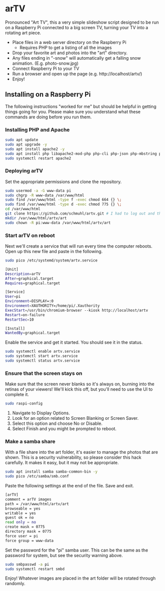 # arTV
Pronounced "Art TV", this a very simple slideshow script designed to be run on a Raspberry Pi connected to a big screen TV, turning your TV into a rotating art piece.

- Place files in a web server directory on the Raspberry Pi
  - Requires PHP to get a listing of all the images
- Drop your favorite art and photos into the "art" directory.
 - Any files ending in "-snow" will automatically get a falling snow animation. (E.g. photo-snow.jpg)
- Connect Raspberry Pi to your TV
- Run a browser and open up the page (e.g. http://localhost/artv/)
- Enjoy!


## Installing on a Raspberry Pi
The following instructions "worked for me" but should be helpful in getting things going for you. Please make sure you understand what these commands are doing before you run them.

### Installing PHP and Apache
```bash
sudo apt update
sudo apt upgrade -y
sudo apt install apache2 -y
sudo apt install php libapache2-mod-php php-cli php-json php-mbstring php-curl -y
sudo systemctl restart apache2
```

### Deploying arTV
Set the appropriate permissions and clone the repository.
```bash
sudo usermod -a -G www-data pi
sudo chgrp -R www-data /var/www/html
sudo find /var/www/html -type f -exec chmod 664 {} \;
sudo find /var/www/html -type d -exec chmod 775 {} \;
cd /var/www/html
git clone https://github.com/schmuhl/artv.git # I had to log out and then log back in before I had the group access for this to work?
mkdir /var/www/html/artv/art
sudo chown -R pi:www-data /var/www/html/artv/art
```


### Start arTV on reboot
Next we'll create a service that will run every time the computer reboots. Open up this new file and paste in the following.
```bash
sudo pico /etc/systemd/system/artv.service
```

```bash
[Unit]
Description=arTV
After=graphical.target
Requires=graphical.target

[Service]
User=pi
Environment=DISPLAY=:0
Environment=XAUTHORITY=/home/pi/.Xauthority
ExecStart=/usr/bin/chromium-browser --kiosk http://localhost/artv
Restart=on-failure
RestartSec=10

[Install]
WantedBy=graphical.target
```

Enable the service and get it started. You should see it in the status.
```bash
sudo systemctl enable artv.service
sudo systemctl start artv.service
sudo systemctl status artv.service
```


### Ensure that the screen stays on
Make sure that the screen never blanks so it's always on, burning into the retinas of your viewers! We'll kick this off, but you'll need to use the UI to complete it.
```bash
sudo raspi-config
```
1. Navigate to Display Options.
2. Look for an option related to Screen Blanking or Screen Saver.
3. Select this option and choose No or Disable.
4. Select Finish and you might be prompted to reboot.


### Make a samba share
With a file share into the art folder, it's easier to manage the photos that are shown. This is a security vulnerability, so please consider this hack carefully. It makes it easy, but it may not be appropriate.

```bash
sudo apt install samba samba-common-bin -y
sudo pico /etc/samba/smb.conf
```

Paste the following settings at the end of the file. Save and exit.
```bash
[arTV]
comment = arTV images
path = /var/www/html/artv/art
browseable = yes
writable = yes
guest ok = no
read only = no
create mask = 0775
directory mask = 0775
force user = pi
force group = www-data
```

Set the password for the "pi" samba user. This can be the same as the password for system, but see the security warning above.
```bash
sudo smbpasswd -a pi
sudo systemctl restart smbd
```

Enjoy! Whatever images are placed in the art folder will be rotated through randomly. 
